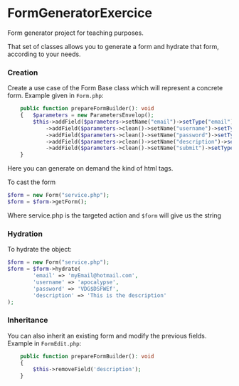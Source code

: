 # FormGeneratorExercice

Form generator project for teaching purposes.

That set of classes allows you to generate a form and hydrate that form, according to your needs.

### Creation
Create a use case of the Form Base class which will represent a concrete form.
Example given in `Form.php`:


```php
    public function prepareFormBuilder(): void
    {   $parameters = new ParametersEnvelop();
        $this->addField($parameters->setName("email")->setType("email")->setLabel("Email")->getParameters())
            ->addField($parameters->clean()->setName("username")->setType("text")->getParameters())
            ->addField($parameters->clean()->setName("password")->setType("password")->setLabel("Password")->getParameters())
            ->addField($parameters->clean()->setName("description")->setType("textarea")->setLabel("Description")->getParameters())
            ->addField($parameters->clean()->setName("submit")->setType("button")->setLabel("Submit")->getParameters());
    }
```

Here you can generate on demand the kind of html tags.

To cast the form
```php
$form = new Form("service.php");
$form = $form->getForm();

```
Where service.php is the targeted action
and `$form` will give us the string

### Hydration
To hydrate the object:
```php
$form = new Form("service.php");
$form = $form->hydrate(
        'email' => 'myEmail@hotmail.com',
        'username' => 'apocalypse',
        'password' => 'VDG$DSFWEf',
        'description' => 'This is the description'
);

```

### Inheritance
You can also inherit an existing form and modify the previous fields.
Example in `FormEdit.php`:

```php
    public function prepareFormBuilder(): void
    {
        $this->removeField('description');
    }

```




